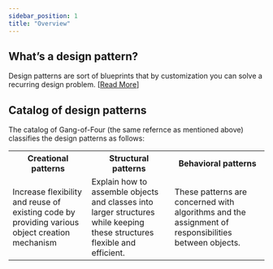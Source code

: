 ```yaml
---
sidebar_position: 1
title: "Overview"
---
```


## What’s a design pattern?

Design patterns are sort of blueprints that by customization you can solve a recurring design problem. [[Read More](https://refactoring.guru/design-patterns/book)]

## Catalog of design patterns

The catalog of Gang-of-Four (the same refernce as mentioned above) classifies the design patterns as follows:

<!-- truncate -->

<table>
<tr>
<th>Creational patterns</th>   <th>Structural patterns</th>   <th>Behavioral patterns</th>
</tr>
<tr>
<td>Increase flexibility and reuse of existing code by providing various object creation mechanism</td>  
<td>Explain how to assemble objects and classes into larger structures while keeping these structures flexible and efficient.</td>   
<td>These patterns are concerned with algorithms and the assignment of responsibilities between objects.</td>   
</tr>
</table>
